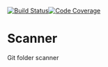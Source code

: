 [![Build Status](https://travis-ci.org/vinothsparrow/scanner.svg?branch=master)](https://travis-ci.org/vinothsparrow/scanner)[![Code Coverage](https://goreportcard.com/badge/github.com/vinothsparrow/scanner)](https://goreportcard.com/report/github.com/vinothsparrow/scanner)
# Scanner 
Git folder scanner

